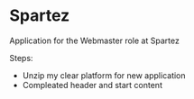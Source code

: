 # Spartez
Application for the Webmaster role at Spartez

Steps:
- Unzip my clear platform for new application
- Compleated header and start content